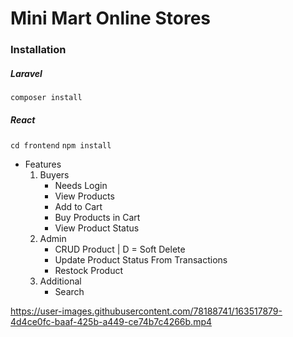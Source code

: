 # Mini Mart Online Stores

### Installation

##### Laravel

`composer install`

##### React

`cd frontend`
`npm install`

-   Features
    1. Buyers
        - Needs Login
        - View Products
        - Add to Cart
        - Buy Products in Cart
        - View Product Status
    2. Admin
        - CRUD Product | D = Soft Delete
        - Update Product Status From Transactions
        - Restock Product
    3. Additional
        - Search



https://user-images.githubusercontent.com/78188741/163517879-4d4ce0fc-baaf-425b-a449-ce74b7c4266b.mp4


